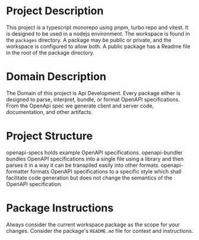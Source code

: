 # Project Description
This project is a typescript monorepo using pnpm, turbo repo and vitest.
It is designed to be used in a nodejs environment.
The workspace is found in the `packages` directory.
A package may be public or private, and the workspace is configured to allow both.
A public package has a Readme file in the root of the package directory.

# Domain Description
The Domain of this project is Api Development. 
Every package either is designed to parse, interpret, bundle, or format OpenAPI specifications. From the OpenApi spec we generate client and server code, documentation, and other artifacts.

# Project Structure
openapi-specs holds example OpenAPI specifications.
openapi-bundler bundles OpenAPI specifications into a single file using a library and then parses it in a way it can be transpiled easily into other formats.
openapi-formatter formats OpenAPI specifications to a specific style which shall facilitate code generation but does not change the semantics of the OpenAPI specification.

# Package Instructions
Always consider the current workspace package as the scope for your changes.
Consider the package's `README.md` file for context and instructions.
